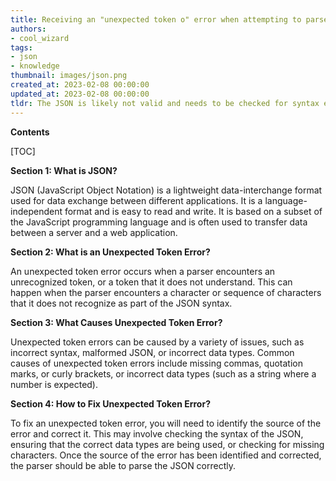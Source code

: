 ```yaml
---
title: Receiving an "unexpected token o" error when attempting to parse json
authors:
- cool_wizard
tags:
- json
- knowledge
thumbnail: images/json.png
created_at: 2023-02-08 00:00:00
updated_at: 2023-02-08 00:00:00
tldr: The JSON is likely not valid and needs to be checked for syntax errors.
---
```


**Contents**

[TOC]

**Section 1: What is JSON?**

JSON (JavaScript Object Notation) is a lightweight data-interchange format used for data exchange between different applications. It is a language-independent format and is easy to read and write. It is based on a subset of the JavaScript programming language and is often used to transfer data between a server and a web application.

**Section 2: What is an Unexpected Token Error?**

An unexpected token error occurs when a parser encounters an unrecognized token, or a token that it does not understand. This can happen when the parser encounters a character or sequence of characters that it does not recognize as part of the JSON syntax.

**Section 3: What Causes Unexpected Token Error?**

Unexpected token errors can be caused by a variety of issues, such as incorrect syntax, malformed JSON, or incorrect data types. Common causes of unexpected token errors include missing commas, quotation marks, or curly brackets, or incorrect data types (such as a string where a number is expected).

**Section 4: How to Fix Unexpected Token Error?**

To fix an unexpected token error, you will need to identify the source of the error and correct it. This may involve checking the syntax of the JSON, ensuring that the correct data types are being used, or checking for missing characters. Once the source of the error has been identified and corrected, the parser should be able to parse the JSON correctly.
